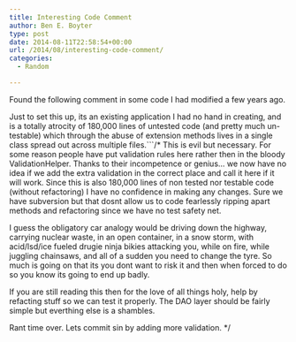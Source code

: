 ```yaml
---
title: Interesting Code Comment
author: Ben E. Boyter
type: post
date: 2014-08-11T22:58:54+00:00
url: /2014/08/interesting-code-comment/
categories:
  - Random

---
```

Found the following comment in some code I had modified a few years ago.

Just to set this up, its an existing application I had no hand in creating, and is a totally atrocity of 180,000 lines of untested code (and pretty much un-testable) which through the abuse of extension methods lives in a single class spread out across multiple files.```/*
This is evil but necessary. For some reason people have put validation rules here rather then in the bloody ValidationHelper. Thanks to their incompetence or genius... we now have no idea if we add the extra validation in the correct place and call it here if it will work. Since this is also 180,000 lines of non tested nor testable code (without refactoring) I have no confidence in making any changes. Sure we have subversion but that dosnt allow us to code fearlessly ripping apart methods and refactoring since we have no test safety net.

I guess the obligatory car analogy would be driving down the highway, carrying nuclear waste, in an open container, in a snow storm, with acid/lsd/ice fueled drugie ninja bikies attacking you, while on fire, while juggling chainsaws, and all of a sudden you need to change the tyre. So much is going on that its you dont want to risk it and then when forced to do so
you know its going to end up badly.

If you are still reading this then for the love of all things holy, help by refacting stuff so we can test it properly. The DAO layer should be fairly simple but everthing else is a shambles.

Rant time over. Lets commit sin by adding more validation.
*/

```

